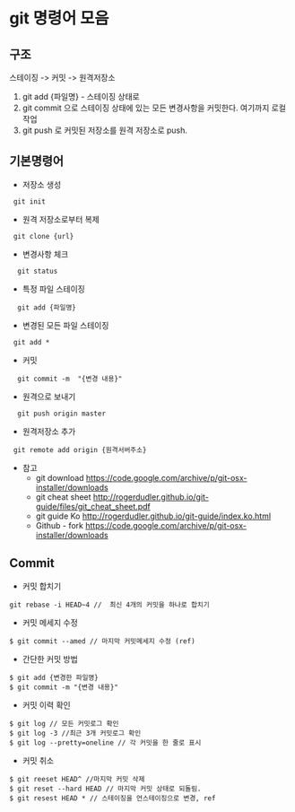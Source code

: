 # git 명령어 모음 

## 구조 
스테이징 -> 커밋 -> 원격저장소 
1. git add {파일명}  -  스테이징 상태로 
2. git commit 으로 스테이징 상태에 있는 모든 변경사항을 커밋한다. 여기까지 로컬작업 
3. git push 로 커밋된 저장소를 원격 저장소로 push. 


## 기본명령어

- 저장소 생성 
```
 git init 
```

- 원격 저장소로부터 복제 
```
 git clone {url}
```

- 변경사항 체크 
```
  git status 
```

- 특정 파일 스테이징 
```
  git add {파일명}
```

- 변경된 모든 파일 스테이징   
```
 git add *
```

- 커밋 
```
  git commit -m  "{변경 내용}"
```

- 원격으로 보내기 
```
  git push origin master
```
- 원격저장소 추가 
```
 git remote add origin {원격서버주소}
```

- 참고 
    - git download <https://code.google.com/archive/p/git-osx-installer/downloads>
    - git cheat sheet <http://rogerdudler.github.io/git-guide/files/git_cheat_sheet.pdf>
    - git guide Ko <http://rogerdudler.github.io/git-guide/index.ko.html>
    - Github - fork <https://code.google.com/archive/p/git-osx-installer/downloads>


## Commit 
- 커밋 합치기 
```
git rebase -i HEAD~4 //  최신 4개의 커밋을 하나로 합치기 
```

- 커밋 메세지 수정
```
$ git commit --amed // 마지막 커밋메세지 수정 (ref)
```

- 간단한 커밋 방법
```
$ git add {변경한 파일명}
$ git commit -m "{변경 내용}"
```
- 커밋 이력 확인 
```
$ git log // 모든 커밋로그 확인 
$ git log -3 //최근 3개 커밋로그 확인 
$ git log --pretty=oneline // 각 커밋을 한 줄로 표시 
```
- 커밋 취소 
```
$ git reeset HEAD^ //마지막 커밋 삭제
$ git reset --hard HEAD // 마지막 커밋 상태로 되돌림. 
$ git resest HEAD * // 스테이징을 언스테이징으로 변경, ref
```
